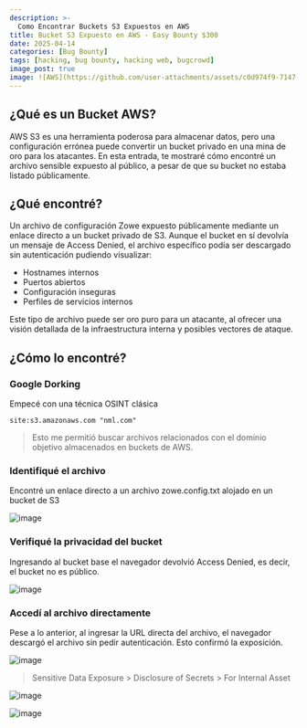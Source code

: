```yaml
---
description: >-
  Como Encontrar Buckets S3 Expuestos en AWS
title: Bucket S3 Expuesto en AWS - Easy Bounty $300
date: 2025-04-14
categories: [Bug Bounty]
tags: [hacking, bug bounty, hacking web, bugcrowd]
image_post: true
image: ![AWS](https://github.com/user-attachments/assets/c0d974f9-7147-46b2-b5ae-7b44a40716ef)
---
```


## ¿Qué es un Bucket AWS?

AWS S3 es una herramienta poderosa para almacenar datos, pero una configuración errónea puede convertir un bucket privado en una mina de oro para los atacantes. En esta entrada, te mostraré cómo encontré un archivo sensible expuesto al público, a pesar de que su bucket no estaba listado públicamente.

## ¿Qué encontré?

Un archivo de configuración Zowe expuesto públicamente mediante un enlace directo a un bucket privado de S3. Aunque el bucket en sí devolvía un mensaje de Access Denied, el archivo específico podía ser descargado sin autenticación pudiendo visualizar:

* Hostnames internos
* Puertos abiertos
* Configuración inseguras
* Perfiles de servicios internos
  
Este tipo de archivo puede ser oro puro para un atacante, al ofrecer una visión detallada de la infraestructura interna y posibles vectores de ataque.

## ¿Cómo lo encontré?

### Google Dorking

Empecé con una técnica OSINT clásica

```
site:s3.amazonaws.com "nml.com"
```

> Esto me permitió buscar archivos relacionados con el dominio objetivo almacenados en buckets de AWS.

### Identifiqué el archivo

Encontré un enlace directo a un archivo zowe.config.txt alojado en un bucket de S3

![image](https://github.com/user-attachments/assets/a77bb2d7-9022-40cd-b07a-aeb096aa040d)

### Verifiqué la privacidad del bucket

Ingresando al bucket base el navegador devolvió Access Denied, es decir, el bucket no es público.

![image](https://github.com/user-attachments/assets/e0b38711-e63e-43f7-b0a0-389c7111092a)

### Accedí al archivo directamente

Pese a lo anterior, al ingresar la URL directa del archivo, el navegador descargó el archivo sin pedir autenticación. Esto confirmó la exposición.

![image](https://github.com/user-attachments/assets/512e0580-d919-4263-b278-33c0cd264bb3)

> Sensitive Data Exposure > Disclosure of Secrets > For Internal Asset

![image](https://github.com/user-attachments/assets/040fb083-82f0-4bdd-83ca-33be34bc85e7)

![image](https://github.com/user-attachments/assets/2ee56e00-38dd-4c90-98af-9821ebb9c32f)
